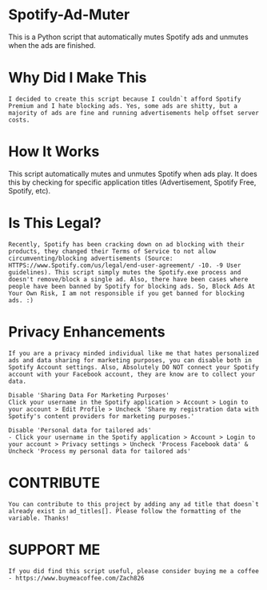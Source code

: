 # Spotify-Ad-Muter
  This is a Python script that automatically mutes Spotify ads and unmutes when the ads are finished.

# Why Did I Make This
    I decided to create this script because I couldn`t afford Spotify Premium and I hate blocking ads. Yes, some ads are shitty, but a majority of ads are fine and running advertisements help offset server costs.

# How It Works
  This script automatically mutes and unmutes Spotify when ads play. It does this by checking for specific application titles (Advertisement, Spotify Free, Spotify, etc).

# Is This Legal?
    Recently, Spotify has been cracking down on ad blocking with their products, they changed their Terms of Service to not allow circumventing/blocking advertisements (Source: HTTPS://www.Spotify.com/us/legal/end-user-agreement/ -10. -9 User guidelines). This script simply mutes the Spotify.exe process and doesn't remove/block a single ad. Also, there have been cases where people have been banned by Spotify for blocking ads. So, Block Ads At Your Own Risk, I am not responsible if you get banned for blocking ads. :)

# Privacy Enhancements
    If you are a privacy minded individual like me that hates personalized ads and data sharing for marketing purposes, you can disable both in Spotify Account settings. Also, Absolutely DO NOT connect your Spotify account with your Facebook account, they are know are to collect your data.

    Disable 'Sharing Data For Marketing Purposes'
    Click your username in the Spotify application > Account > Login to your account > Edit Profile > Uncheck 'Share my registration data with Spotify's content providers for marketing purposes.'

    Disable 'Personal data for tailored ads'
    - Click your username in the Spotify application > Account > Login to your account > Privacy settings > Uncheck 'Process Facebook data' & Uncheck 'Process my personal data for tailored ads'

# CONTRIBUTE
    You can contribute to this project by adding any ad title that doesn`t already exist in ad_titles[]. Please follow the formatting of the variable. Thanks!

# SUPPORT ME
    If you did find this script useful, please consider buying me a coffee - https://www.buymeacoffee.com/Zach826
